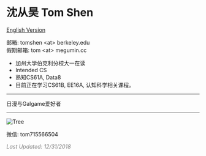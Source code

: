# 沈从昊 Tom Shen
[English Version](https://tomshen.io)

邮箱: tomshen \<at\> berkeley.edu <br/>
假期邮箱: tom \<at\> megumin.cc
 

- 加州大学伯克利分校大一在读
- Intended CS
- 熟知CS61A, Data8 
- 目前正在学习CS61B, EE16A, 认知科学相关课程。

----

日漫与Galgame爱好者

----
![Tree](https://i.imgur.com/aR5ZY5vl.jpg)

微信: tom715566504

<i><font color='grey'>Last Updated: 12/31/2018</font></i>